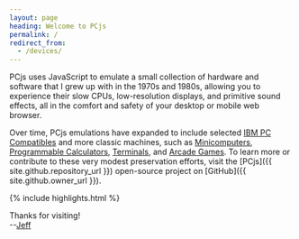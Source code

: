 ```yaml
---
layout: page
heading: Welcome to PCjs
permalink: /
redirect_from:
  - /devices/
---
```


PCjs uses JavaScript to emulate a small collection of hardware and software that I grew up with in the 1970s and 1980s,
allowing you to experience their slow CPUs, low-resolution displays, and primitive sound effects, all in the comfort and
safety of your desktop or mobile web browser.

Over time, PCjs emulations have expanded to include selected [IBM PC Compatibles](/machines/pcx86/compaq/deskpro386/)
and more classic machines, such as [Minicomputers](/machines/dec/pdp11/), [Programmable Calculators](/machines/ti/ti57/),
[Terminals](/machines/dec/vt100/), and [Arcade Games](/machines/arcade/invaders/).
To learn more or contribute to these very modest preservation efforts, visit the [PCjs]({{ site.github.repository_url }})
open-source project on [GitHub]({{ site.github.owner_url }}).

{% include highlights.html %}

Thanks for visiting!  
--<a rel="me" href="https://mastodon.sdf.org/@jeffpar">Jeff</a>
